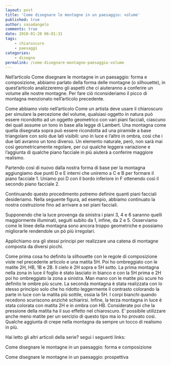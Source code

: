 ```yaml
---
layout: post
title: 'Come disegnare le montagne in un paesaggio: volume'
published: true
author: sasadangelo
comments: true
date: 2010-01-20 06:01:31
tags:
    - chiaroscuro
    - paesaggi
categories:
    - disegno
permalink: /come-disegnare-montagne-paesaggio-volume
---
```




  Nell&#8217;articolo Come disegnare le montagne in un paesaggio: forma e composizione, abbiamo parlato della forma delle montagne (o silhouette), in quest&#8217;articolo analizzeremo gli aspetti che ci aiuteranno a conferire un volume alle nostre montagne. Per fare ciò riconsideriamo il picco di montagna menzionato nell&#8217;articolo precedente.





  





  Come abbiamo visto nell&#8217;articolo Come un artista deve usare il chiaroscuro per simulare la percezione del volume, qualsiasi oggetto in natura può essere ricondotto ad un oggetto geometrico con vari piani facciali, ciascuno dei quali assume un tono in base alla legge di Lambert. Una montagna come quella disegnata sopra può essere ricondotta ad una piramide a base triangolare con solo due lati visibili: uno in luce e l&#8217;altro in ombra, così che i due lati avranno un tono diverso. Un elemento naturale, però, non sarà mai così geometricamente regolare, per cui qualche leggera variazione e l&#8217;aggiunta di qualche piano facciale in più aiuterà a conferire maggiore realismo.



  Partendo così di nuovo dalla nostra forma di base per la montagna aggiungiamo due punti D e E interni che uniremo a C e B per formare il piano facciale 1. Uniamo poi D con il bordo inferiore in F ottenendo così il secondo piano facciale 2.



  



  Continuando questo procedimento potremo definire quanti piani facciali desideriamo. Nella seguente figura, ad esempio, abbiamo continuato la nostra costruzione fino ad arrivare a sei piani facciali.





  Supponendo che la luce provenga da sinistra i piani 3, 4 e 6 saranno quelli maggiormente illuminati, seguiti subito da 1, infine, da 2 e 5. Osserviamo come le linee della montagna sono ancora troppo geometriche e possiamo migliorarle rendendole un pò più irregolari.



  



  Applichiamo ora gli stessi principi per realizzare una catena di montagne composta da diversi picchi.



  



  Come prima cosa ho definito la silhouette con le regole di composizione viste nel precedente articolo e una matita 5H. Poi ho ombreggiato con le matite 2H, HB, 1B e 2B. Il cielo è 2H sopra e 5H sotto. La prima montagna nella zona in luce il foglio è stato lasciato in bianco e con la 5H prima e 2H poi ho ombreggiato la zona a sinistra. Man mano con le matite più scure ho definito le ombre più scure. La seconda montagna è stata realizzata con lo stesso principio solo che ho ridotto leggermente il contrasto colorando la parte in luce con la matita più sottile, ossia la 5H. I corpi bianchi quando recedono scuriscono anzichè schiarirsi. Infine, la terza montagna in luce è stata colorata con matita 2H e in ombra con HB. Considerate poi che la pressione della matita ha il suo effetto nel chiaroscuro. E&#8217; possibile utilizzare anche meno matite per un sercizio di questo tipo ma io ho provato così. Qualche aggiunta di crepe nella montagna da sempre un tocco di realismo in più.



  Hai letto gli altri articoli della serie? segui i seguenti links:



  Come disegnare le montagne in un paesaggio: forma e composizione



  Come disegnare le montagne in un paesaggio: prospettiva
